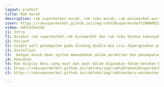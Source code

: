 ```yaml
---
layout: product
title: Rak murah
description: rak supermarket murah, rak toko murah, rak minimarket murah.
cover: https://raksupermarket.github.io//img/rak%20supermarket%20WARRIOR.jpg
video: edPi93Swt4Q
j1: Intro
t1: Disebut rak supermarket,rak minimarket dan rak toko karena kebanyakan digunakan pada usaha tersebut kini rak ini banyak digunakan pada berbagai usaha seperti baby shop,toko oleh oleh,bengkel dan berbagai usaha lain dalam kebutuhan display produk agar lebih rapi dan mempercantik desain interior usaha. 
j2: Variant
t2: Single wall penempatan pada dinding,double dua sisi dipergunakan pada tengah ruangan , Starter = awalan dengan dua tiang untuk membentuk unit deret rak, join rak tambahan dengan satu tiang menempel pada starter untuk membentuk unit deret rak,end digunakan pada double rak sebagai pembuka dan penutup agar mempercantik tampilan display,Tinggi 120cm - 150cm - 180cm - 200cm - 220cm - 240cm , lebar 20cm - 25cm - 30cm - 35cm - 40cm - 45cm. panjang per unit 90cm. 
j3: Installasi
t3:  Dengan knock down system memudahkan dalam perakitan dan penempatan rak supermarket,rak minimarket,rak toko, rak display besi ini sesuai dengan desain interior usaha anda.
j4: Kekuatan
t4: Rak display besi yang kuat dan awet dalam digunakan dalam menahan beban untuk display pada toko shop dan usaha anda semakin memudahkan dalam kebutuhan nya. 
c1: https://raksupermarket.github.io/raktoko/img/rak%20toko%20supermarket%20minimarket%20los%20(11).jpg
c2: https://raksupermarket.github.io/raktoko/img/raktokobaru-minimarket-supermarket%20(23).jpg

---
```


